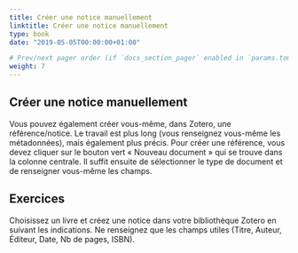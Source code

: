 ```yaml
---
title: Créer une notice manuellement
linktitle: Créer une notice manuellement
type: book
date: "2019-05-05T00:00:00+01:00"

# Prev/next pager order (if `docs_section_pager` enabled in `params.toml`)
weight: 7
---
```


## Créer une notice manuellement

Vous pouvez également créer vous-même, dans Zotero, une référence/notice. Le travail est plus long (vous renseignez vous-même les métadonnées), mais également plus précis. Pour créer une référence, vous devez cliquer sur le bouton vert « Nouveau document » qui se trouve dans la colonne centrale. Il suffit ensuite de sélectionner le type de document et de renseigner vous-même les champs.

## Exercices

Choisissez un livre et créez une notice dans votre bibliothèque Zotero en suivant les indications. Ne renseignez que les champs utiles (Titre, Auteur, Éditeur, Date, Nb de pages, ISBN).

